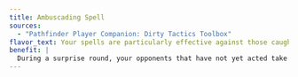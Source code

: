 ```yaml
---
title: Ambuscading Spell
sources:
  - "Pathfinder Player Companion: Dirty Tactics Toolbox"
flavor_text: Your spells are particularly effective against those caught unawares.
benefit: |
  During a surprise round, your opponents that have not yet acted take a --2 penalty on saving throws against spells you cast. Creatures that have already acted take a --1 penalty during the surprise round.
---
```

